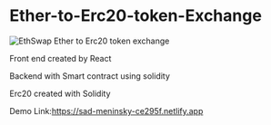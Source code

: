# Ether-to-Erc20-token-Exchange

![EthSwap Ether to Erc20 token exchange](https://user-images.githubusercontent.com/87368354/136758979-f844cabf-ac98-43a4-b4f6-64f98d5fb332.png)



Front end created by React

Backend with Smart contract using solidity

Erc20 created with Solidity 

Demo Link:https://sad-meninsky-ce295f.netlify.app

